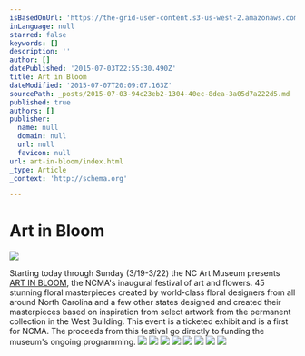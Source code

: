 ```yaml
---
isBasedOnUrl: 'https://the-grid-user-content.s3-us-west-2.amazonaws.com/663542d8-6ee0-47c8-bbe2-50f01d05d3c1.jpg'
inLanguage: null
starred: false
keywords: []
description: ''
author: []
datePublished: '2015-07-03T22:55:30.490Z'
title: Art in Bloom
dateModified: '2015-07-07T20:09:07.163Z'
sourcePath: _posts/2015-07-03-94c23eb2-1304-40ec-8dea-3a05d7a222d5.md
published: true
authors: []
publisher:
  name: null
  domain: null
  url: null
  favicon: null
url: art-in-bloom/index.html
_type: Article
_context: 'http://schema.org'

---
```

# Art in Bloom
![](https://the-grid-user-content.s3-us-west-2.amazonaws.com/663542d8-6ee0-47c8-bbe2-50f01d05d3c1.jpg)

Starting today through Sunday (3/19-3/22) the NC Art Museum presents [ART IN BLOOM][0], the NCMA's inaugural festival of art and flowers. 45 stunning floral masterpieces created by world-class floral designers from all around North Carolina and a few other states designed and created their masterpieces based on inspiration from select artwork from the permanent collection in the West Building. This event is a ticketed exhibit and is a first for NCMA. The proceeds from this festival go directly to funding the museum's ongoing programming.
![](https://the-grid-user-content.s3-us-west-2.amazonaws.com/19b138c9-535d-498c-8d7c-3f76b7b665ae.png)
![](https://the-grid-user-content.s3-us-west-2.amazonaws.com/f14e4cf1-3af2-41ef-a767-42cfc00d947d.png)
![](https://the-grid-user-content.s3-us-west-2.amazonaws.com/0be13364-36fb-45c7-9cb1-0972801d1c9e.png)
![](https://the-grid-user-content.s3-us-west-2.amazonaws.com/d18d7515-bea7-4be9-baa3-2de0cae39103.png)
![](https://the-grid-user-content.s3-us-west-2.amazonaws.com/53d07c0a-9027-4c81-9b7e-67ace17b6cba.png)
![](https://the-grid-user-content.s3-us-west-2.amazonaws.com/009a2c04-eee5-49d8-bb08-670ccb694d46.png)
![](https://the-grid-user-content.s3-us-west-2.amazonaws.com/24eddfe6-3395-4652-9000-81946e63eed0.png)
![](https://the-grid-user-content.s3-us-west-2.amazonaws.com/b523002e-4386-4b99-8568-58e85a953eb3.png)

[0]: http://ncartmuseum.org/calendar/series_parent/art_in_bloom